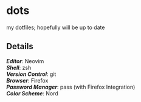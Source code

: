 # dots

my dotfiles; hopefully will be up to date

## Details

_**Editor**_: Neovim  
_**Shell**_: zsh  
_**Version Control**_: git  
_**Browser**_: Firefox  
_**Password Manager**_: pass (with Firefox Integration)  
_**Color Scheme**_: Nord
